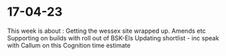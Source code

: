 # 17-04-23

This week is about :
Getting the wessex site wrapped up. Amends etc
Supporting on builds with roll out of BSK-Els
Updating shortlist - inc speak with Callum on this
Cognition time estimate
